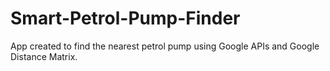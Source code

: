 # Smart-Petrol-Pump-Finder

App created to find the nearest petrol pump using Google APIs and Google Distance Matrix.
